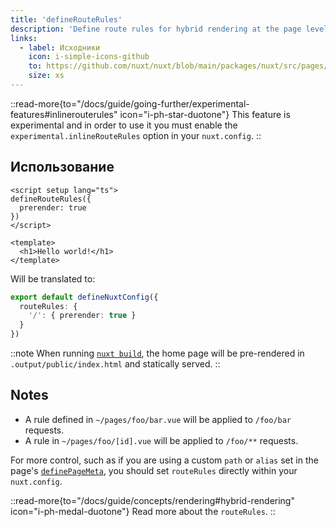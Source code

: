 ```yaml
---
title: 'defineRouteRules'
description: 'Define route rules for hybrid rendering at the page level.'
links:
  - label: Исходники
    icon: i-simple-icons-github
    to: https://github.com/nuxt/nuxt/blob/main/packages/nuxt/src/pages/runtime/composables.ts
    size: xs
---
```


::read-more{to="/docs/guide/going-further/experimental-features#inlinerouterules" icon="i-ph-star-duotone"}
This feature is experimental and in order to use it you must enable the `experimental.inlineRouteRules` option in your `nuxt.config`.
::

## Использование

```vue [pages/index.vue]
<script setup lang="ts">
defineRouteRules({
  prerender: true
})
</script>

<template>
  <h1>Hello world!</h1>
</template>
```

Will be translated to:

```ts [nuxt.config.ts]
export default defineNuxtConfig({
  routeRules: {
    '/': { prerender: true }
  }
})
```

::note
When running [`nuxt build`](/docs/api/commands/build), the home page will be pre-rendered in `.output/public/index.html` and statically served.
::

## Notes

- A rule defined in `~/pages/foo/bar.vue` will be applied to `/foo/bar` requests.
- A rule in `~/pages/foo/[id].vue` will be applied to `/foo/**` requests.

For more control, such as if you are using a custom `path` or `alias` set in the page's [`definePageMeta`](/docs/api/utils/define-page-meta), you should set `routeRules` directly within your `nuxt.config`.

::read-more{to="/docs/guide/concepts/rendering#hybrid-rendering" icon="i-ph-medal-duotone"}
Read more about the `routeRules`.
::
